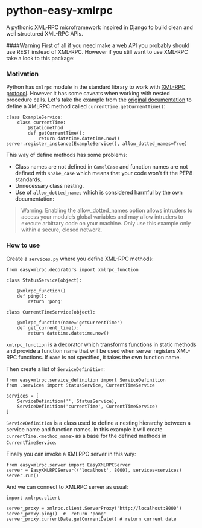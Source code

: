 # python-easy-xmlrpc
A pythonic XML-RPC microframework inspired in Django to build clean and well structured XML-RPC APIs.

####Warning
First of all if you need make a web API you probably should use REST instead of XML-RPC. However if you still want to use XML-RPC take a look to this package:

### Motivation
Python has `xmlrpc` module in the standard library to work with [XML-RPC protocol](https://en.wikipedia.org/wiki/XML-RPC). However it has some caveats when working with nested procedure calls. Let's take the example from the [original documentation](https://docs.python.org/3/library/xmlrpc.server.html) to define a XMLRPC method called `currentTime.getCurrentTime()`:

    class ExampleService:
        class currentTime:
            @staticmethod
            def getCurrentTime():
                return datetime.datetime.now()    
    server.register_instance(ExampleService(), allow_dotted_names=True)
    
This way of define methods has some problems:
* Class names are not defined in `CamelCase` and function names are not defined with `snake_case` which means that your code won't fit the PEP8 standards.
* Unnecessary class nesting.
* Use of `allow_dotted_names` which is considered harmful by the own documentation:
>    Warning: Enabling the allow_dotted_names option allows intruders to access your module’s global variables and may allow intruders to execute arbitrary code on your machine. Only use this example only within a secure, closed network. 

### How to use

Create a `services.py` where you define XML-RPC methods:

    from easyxmlrpc.decorators import xmlrpc_function
    
    class StatusService(object):
    
        @xmlrpc_function()
        def ping():
            return 'pong'
    
    class CurrentTimeService(object):
    
        @xmlrpc_function(name='getCurrentTime')
        def get_current_time():
            return datetime.datetime.now()
`xmlrpc_function` is a decorator which transforms functions in static methods and provide a function name that will be used when server registers XML-RPC functions. If `name` is not specified, it takes the own function name.

Then create a list of `ServiceDefinition`:

    from easyxmlrpc.service_definition import ServiceDefinition
    from .services import StatusService, CurrentTimeService
    
    services = [
        ServiceDefinition('', StatusService),
        ServiceDefinition('currentTime', CurrentTimeService)
    ]
`ServiceDefinition` is a class used to define a nesting hierarchy between a service name and function names. In this example it will create  `currentTime.<method_name>` as a base for the defined methods in `CurrentTimeService`.

Finally you can invoke a XMLRPC server in this way:

    from easyxmlrpc.server import EasyXMLRPCServer
    server = EasyXMLRPCServer(('localhost', 8000), services=services)
    server.run()

And we can connect to XMLRPC server as usual:

    import xmlrpc.client
    
    server_proxy = xmlrpc.client.ServerProxy('http://localhost:8000')
    server_proxy.ping()  #  return 'pong'
    server_proxy.currentDate.getCurrentDate() # return current date
